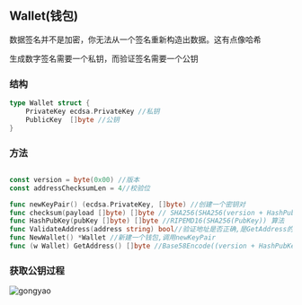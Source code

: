## Wallet(钱包)

数据签名并不是加密，你无法从一个签名重新构造出数据。这有点像哈希

生成数字签名需要一个私钥，而验证签名需要一个公钥


### 结构

```go
type Wallet struct {
	PrivateKey ecdsa.PrivateKey //私钥
	PublicKey  []byte //公钥
}
```

### 方法

```go

const version = byte(0x00) //版本
const addressChecksumLen = 4//校验位

func newKeyPair() (ecdsa.PrivateKey, []byte) //创建一个密钥对
func checksum(payload []byte) []byte // SHA256(SHA256(version + HashPubKey))取前4位
func HashPubKey(pubKey []byte) []byte //RIPEMD16(SHA256(PubKey)) 算法
func ValidateAddress(address string) bool//验证地址是否正确,是GetAddress的逆过程
func NewWallet() *Wallet //新建一个钱包,调用newKeyPair
func (w Wallet) GetAddress() []byte //Base58Encode((version + HashPubKey + checksum))
```

### 获取公钥过程

![gongyao](https://upload-images.jianshu.io/upload_images/127313-6aa6cff5d863d496.png?imageMogr2/auto-orient/)

